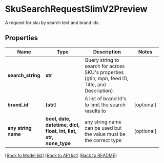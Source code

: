 # SkuSearchRequestSlimV2Preview

A request for sku by search text and brand ids.

## Properties
Name | Type | Description | Notes
------------ | ------------- | ------------- | -------------
**search_string** | **str** | Query string to search for across SKU&#39;s properties (gtin, mpn, feed ID, Title, and Description) | 
**brand_id** | **[str]** | A list of brand Id&#39;s to limit the search results to | [optional] 
**any string name** | **bool, date, datetime, dict, float, int, list, str, none_type** | any string name can be used but the value must be the correct type | [optional]

[[Back to Model list]](../README.md#documentation-for-models) [[Back to API list]](../README.md#documentation-for-api-endpoints) [[Back to README]](../README.md)



